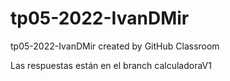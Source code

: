 # tp05-2022-IvanDMir
tp05-2022-IvanDMir created by GitHub Classroom

Las respuestas están en el branch calculadoraV1
